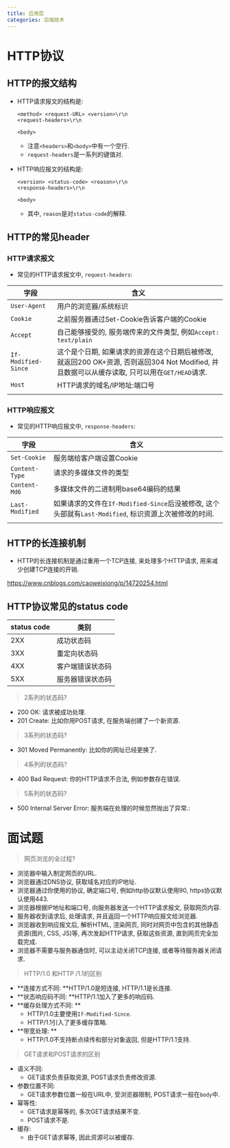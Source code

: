 ```yaml
---
title: 应用层
categories: 后端技术
---
```


# HTTP协议



## HTTP的报文结构

* HTTP请求报文的结构是:

  ```
  <method> <request-URL> <version>\r\n
  <request-headers>\r\n
  
  <body>
  ```

  * 注意`<headers>`和`<body>`中有一个空行.
  * `request-headers`是一系列的键值对.
* HTTP响应报文的结构是:

  ```
  <version> <status-code> <reason>\r\n
  <response-headers>\r\n
  
  <body>
  ```

  * 其中, `reason`是对`status-code`的解释.



## HTTP的常见header



### HTTP请求报文




* 常见的HTTP请求报文中, `request-headers`:

| 字段                | 含义                                                         |
| ------------------- | ------------------------------------------------------------ |
| `User-Agent`        | 用户的浏览器/系统标识                                        |
| `Cookie`            | 之前服务器通过Set-Cookie告诉客户端的Cookie                   |
| `Accept`            | 自己能够接受的, 服务端传来的文件类型, 例如`Accept: text/plain` |
| `If-Modified-Since` | 这个是个日期, 如果请求的资源在这个日期后被修改, 就返回200 OK+资源, 否则返回304 Not Modified, 并且数据可以从缓存读取,  只可以用在`GET/HEAD`请求. |
| `Host`              | HTTP请求的域名/IP地址:端口号                                 |
|                     |                                                              |

### HTTP响应报文

* 常见的HTTP响应报文中, `response-headers`:

| 字段            | 含义                                                         |
| --------------- | ------------------------------------------------------------ |
| `Set-Cookie`    | 服务端给客户端设置Cookie                                     |
| `Content-Type`  | 请求的多媒体文件的类型                                       |
| `Content-Md6`   | 多媒体文件的二进制用base64编码的结果                         |
| `Last-Modified` | 如果请求的文件在`If-Modified-Since`后没被修改, 这个头部就有`Last-Modified`, 标识资源上次被修改的时间. |
|                 |                                                              |





## HTTP的长连接机制

* HTTP的长连接机制是通过重用一个TCP连接, 来处理多个HTTP请求, 用来减少创建TCP连接的开销.

https://www.cnblogs.com/caoweixiong/p/14720254.html



## HTTP协议常见的status code

| status code | 类别             |
| ----------- | ---------------- |
| 2XX         | 成功状态码       |
| 3XX         | 重定向状态码     |
| 4XX         | 客户端错误状态码 |
| 5XX         | 服务器错误状态码 |

> 2系列的状态码?

* 200 OK: 请求被成功处理.
* 201 Create: 比如你用POST请求, 在服务端创建了一个新资源.

> 3系列的状态码?

* 301 Moved Permanently: 比如你的网址已经更换了.

> 4系列的状态码?

* 400 Bad Request: 你的HTTP请求不合法, 例如参数存在错误.

> 5系列的状态码?

* 500 Internal Server Error: 服务端在处理的时候忽然抛出了异常.: 

# 面试题

> 网页浏览的全过程?

* 浏览器中输入制定网页的URL.
* 浏览器通过DNS协议, 获取域名对应的IP地址.
* 浏览器通过你使用的协议, 确定端口号, 例如http协议默认使用90, https协议默认使用443.
* 浏览器根据IP地址和端口号, 向服务器发送一个HTTP请求报文, 获取网页内容.
* 服务器收到请求后, 处理请求, 并且返回一个HTTP响应报文给浏览器.
* 浏览器收到响应报文后, 解析HTML, 渲染网页, 同时对网页中包含的其他静态资源(图片, CSS, JS)等, 再次发起HTTP请求, 获取这些资源, 直到网页完全加载完成.
* 浏览器不需要与服务器通信时, 可以主动关闭TCP连接, 或者等待服务器关闭请求.



> HTTP/1.0 和HTTP /1.1的区别

* **连接方式不同: **HTTP/1.0是短连接, HTTP/1.1是长连接.
* **状态响应码不同: **HTTP/1.1加入了更多的响应码.
* **缓存处理方式不同: **
  * HTTP/1.0主要使用`If-Modified-Since`.
  * HTTP/1.1引入了更多缓存策略.
* **带宽处理: **
  * HTTP/1.0不支持断点续传和部分对象返回, 但是HTTP/1.1支持.



> GET请求和POST请求的区别

* 语义不同:
  * GET请求负责获取资源, POST请求负责修改资源.
* 参数位置不同:
  * GET请求参数位置一般在URL中, 受浏览器限制, POST请求一般在`body`中.
* 幂等性:
  * GET请求是幂等的, 多次GET请求结果不变.
  * POST请求不是.
* 缓存:
  * 由于GET请求幂等, 因此资源可以被缓存.
